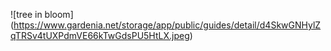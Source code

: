 ![tree in bloom] (https://www.gardenia.net/storage/app/public/guides/detail/d4SkwGNHylZqTRSv4tUXPdmVE66kTwGdsPU5HtLX.jpeg)
